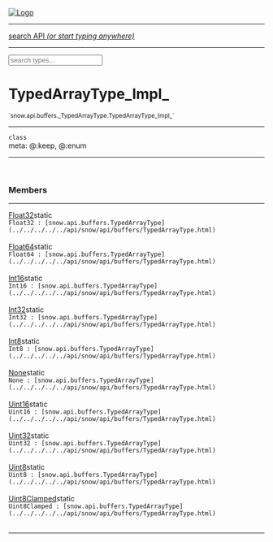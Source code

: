 
[![Logo](../../../../../images/logo.png)](../../../../../api/index.html)

<hr/>
<a href="#" id="search_bar" onclick="return;"><div> search API <em>(or start typing anywhere)</em> </div></a>
<hr/>

<script src="../../../../../js/omnibar.js"> </script>
<link rel="stylesheet" type="text/css" href="../../../../../css/omnibar.css" media="all">

<div id="omnibar"> <a href="#" onclick="return" id="omnibar_close"></a> <input id="omnibar_text" type="text" placeholder="search types..."></input></div>
<script  id="typelist" data-relpath="../../../../../" data-types="snow.App,snow.AppFixedTimestep,snow.Snow,snow._Snow.Core,snow.api.Debug,snow.api.DebugError,snow.api.File,snow.api.FileHandle,snow.api.FileSeek,snow.api.Libs,snow.api.Promise,snow.api.PromiseError,snow.api.PromiseState,snow.api.Promises,snow.api.Timer,snow.api._Debug.LogError,snow.api._File.FileHandle_Impl_,snow.api._File.FileSeek_Impl_,snow.api._Promise.PromiseState_Impl_,snow.api.buffers.ArrayBuffer,snow.api.buffers.ArrayBufferIO,snow.api.buffers.ArrayBufferView,snow.api.buffers.Float32Array,snow.api.buffers.Float64Array,snow.api.buffers.Int16Array,snow.api.buffers.Int32Array,snow.api.buffers.Int8Array,snow.api.buffers.TAError,snow.api.buffers.TypedArrayType,snow.api.buffers.Uint16Array,snow.api.buffers.Uint32Array,snow.api.buffers.Uint8Array,snow.api.buffers.Uint8ClampedArray,snow.api.buffers._ArrayBuffer.ArrayBuffer_Impl_,snow.api.buffers._Float32Array.Float32Array_Impl_,snow.api.buffers._Float64Array.Float64Array_Impl_,snow.api.buffers._Int16Array.Int16Array_Impl_,snow.api.buffers._Int32Array.Int32Array_Impl_,snow.api.buffers._Int8Array.Int8Array_Impl_,snow.api.buffers._TypedArrayType.TypedArrayType_Impl_,snow.api.buffers._Uint16Array.Uint16Array_Impl_,snow.api.buffers._Uint32Array.Uint32Array_Impl_,snow.api.buffers._Uint8Array.Uint8Array_Impl_,snow.api.buffers._Uint8ClampedArray.Uint8ClampedArray_Impl_,snow.core.native.Core,snow.core.native._Core.StaticSnow,snow.core.native.assets.Assets,snow.core.native.assets._Assets.NativeAudioDataBlob,snow.core.native.assets._Assets.NativeAudioDataInfo,snow.core.native.assets._Assets.NativeAudioInfo,snow.core.native.audio.Audio,snow.core.native.audio.Sound,snow.core.native.input.Input,snow.core.native.io.IO,snow.core.native.window.Windowing,snow.modules.interfaces.Assets,snow.modules.interfaces.Audio,snow.modules.interfaces.IO,snow.modules.interfaces.Input,snow.modules.interfaces.Windowing,snow.modules.openal.AL,snow.modules.openal.ALC,snow.modules.openal.ALHelper,snow.modules.openal.Audio,snow.modules.openal.Context,snow.modules.openal.Device,snow.modules.openal.Sound,snow.modules.openal._AL.Context_Impl_,snow.modules.openal._AL.Device_Impl_,snow.modules.openal.sound.ALSound,snow.modules.openal.sound.ALStream,snow.modules.openal.sound.Sound,snow.modules.opengl.GL,snow.modules.opengl.GLActiveInfo,snow.modules.opengl.GLBuffer,snow.modules.opengl.GLContextAttributes,snow.modules.opengl.GLFramebuffer,snow.modules.opengl.GLProgram,snow.modules.opengl.GLRenderbuffer,snow.modules.opengl.GLShader,snow.modules.opengl.GLTexture,snow.modules.opengl.GLUniformLocation,snow.modules.opengl.native.GL,snow.modules.opengl.native.GLActiveInfo,snow.modules.opengl.native.GLBO,snow.modules.opengl.native.GLBuffer,snow.modules.opengl.native.GLContextAttributes,snow.modules.opengl.native.GLFBO,snow.modules.opengl.native.GLFramebuffer,snow.modules.opengl.native.GLObject,snow.modules.opengl.native.GLPO,snow.modules.opengl.native.GLProgram,snow.modules.opengl.native.GLRBO,snow.modules.opengl.native.GLRenderbuffer,snow.modules.opengl.native.GLSO,snow.modules.opengl.native.GLShader,snow.modules.opengl.native.GLShaderPrecisionFormat,snow.modules.opengl.native.GLTO,snow.modules.opengl.native.GLTexture,snow.modules.opengl.native.GLUniformLocation,snow.modules.opengl.native.GL_FFI,snow.modules.opengl.native._GL.GLBuffer_Impl_,snow.modules.opengl.native._GL.GLFramebuffer_Impl_,snow.modules.opengl.native._GL.GLProgram_Impl_,snow.modules.opengl.native._GL.GLRenderbuffer_Impl_,snow.modules.opengl.native._GL.GLShader_Impl_,snow.modules.opengl.native._GL.GLTexture_Impl_,snow.modules.opengl.native._GL.GLUniformLocation_Impl_,snow.modules.sdl.ControllerEventType,snow.modules.sdl.Input,snow.modules.sdl.KeyEventType,snow.modules.sdl.ModValue,snow.modules.sdl.MouseEventType,snow.modules.sdl.TouchEventType,snow.modules.sdl.Windowing,snow.modules.sdl._Input.ControllerEventType_Impl_,snow.modules.sdl._Input.KeyEventType_Impl_,snow.modules.sdl._Input.ModValue_Impl_,snow.modules.sdl._Input.MouseEventType_Impl_,snow.modules.sdl._Input.TouchEventType_Impl_,snow.system.assets.Asset,snow.system.assets.AssetBytes,snow.system.assets.AssetImage,snow.system.assets.AssetJSON,snow.system.assets.AssetText,snow.system.assets.Assets,snow.system.assets._Assets.AssetsModule,snow.system.audio.Audio,snow.system.audio.AudioModule,snow.system.audio.Sound,snow.system.input.Input,snow.system.input.Keycodes,snow.system.input.MapIntBool,snow.system.input.MapIntFloat,snow.system.input.Scancodes,snow.system.input._Input.InputModule,snow.system.io.IO,snow.system.io._IO.IOModule,snow.system.module.Assets,snow.system.module.Audio,snow.system.module.IO,snow.system.module.Input,snow.system.module.Sound,snow.system.module.Windowing,snow.system.window.Window,snow.system.window.Windowing,snow.system.window._Windowing.WindowHandleMap,snow.system.window._Windowing.WindowingModule,snow.types.AppConfig,snow.types.AppConfigNative,snow.types.AppConfigWeb,snow.types.Asset,snow.types.AssetBytes,snow.types.AssetImage,snow.types.AssetJSON,snow.types.AssetText,snow.types.AssetType,snow.types.AudioDataBlob,snow.types.AudioDataInfo,snow.types.AudioFormatType,snow.types.AudioHandle,snow.types.AudioInfo,snow.types.DisplayMode,snow.types.Error,snow.types.FileEvent,snow.types.FileEventType,snow.types.FileFilter,snow.types.GamepadDeviceEventType,snow.types.IODataOptions,snow.types.ImageInfo,snow.types.InputEvent,snow.types.InputEventType,snow.types.Key,snow.types.ModState,snow.types.OpenGLProfile,snow.types.RenderConfig,snow.types.RenderConfigOpenGL,snow.types.Scan,snow.types.SnowConfig,snow.types.SystemEvent,snow.types.SystemEventType,snow.types.TextEventType,snow.types.WindowConfig,snow.types.WindowEvent,snow.types.WindowEventType,snow.types.WindowHandle,snow.types.WindowingConfig,snow.types._Types.AssetType_Impl_,snow.types._Types.AudioFormatType_Impl_,snow.types._Types.FileEventType_Impl_,snow.types._Types.GamepadDeviceEventType_Impl_,snow.types._Types.InputEventType_Impl_,snow.types._Types.OpenGLProfile_Impl_,snow.types._Types.SystemEventType_Impl_,snow.types._Types.TextEventType_Impl_,snow.types._Types.WindowEventType_Impl_"></script>


<h1>TypedArrayType_Impl_</h1>
<small>`snow.api.buffers._TypedArrayType.TypedArrayType_Impl_`</small>



<hr/>

`class`<br/><span class="meta">
meta: @:keep, @:enum</span>

<hr/>


&nbsp;
&nbsp;




<h3>Members</h3> <hr/><span class="member apipage">
                <a name="Float32"><a class="lift" href="#Float32">Float32</a></a><span class="inline-block static">static</span><div class="clear"></div>
                <code class="signature apipage">Float32 : [snow.api.buffers.TypedArrayType](../../../../../api/snow/api/buffers/TypedArrayType.html)</code><br/></span>
            <span class="small_desc_flat"></span><br/><span class="member apipage">
                <a name="Float64"><a class="lift" href="#Float64">Float64</a></a><span class="inline-block static">static</span><div class="clear"></div>
                <code class="signature apipage">Float64 : [snow.api.buffers.TypedArrayType](../../../../../api/snow/api/buffers/TypedArrayType.html)</code><br/></span>
            <span class="small_desc_flat"></span><br/><span class="member apipage">
                <a name="Int16"><a class="lift" href="#Int16">Int16</a></a><span class="inline-block static">static</span><div class="clear"></div>
                <code class="signature apipage">Int16 : [snow.api.buffers.TypedArrayType](../../../../../api/snow/api/buffers/TypedArrayType.html)</code><br/></span>
            <span class="small_desc_flat"></span><br/><span class="member apipage">
                <a name="Int32"><a class="lift" href="#Int32">Int32</a></a><span class="inline-block static">static</span><div class="clear"></div>
                <code class="signature apipage">Int32 : [snow.api.buffers.TypedArrayType](../../../../../api/snow/api/buffers/TypedArrayType.html)</code><br/></span>
            <span class="small_desc_flat"></span><br/><span class="member apipage">
                <a name="Int8"><a class="lift" href="#Int8">Int8</a></a><span class="inline-block static">static</span><div class="clear"></div>
                <code class="signature apipage">Int8 : [snow.api.buffers.TypedArrayType](../../../../../api/snow/api/buffers/TypedArrayType.html)</code><br/></span>
            <span class="small_desc_flat"></span><br/><span class="member apipage">
                <a name="None"><a class="lift" href="#None">None</a></a><span class="inline-block static">static</span><div class="clear"></div>
                <code class="signature apipage">None : [snow.api.buffers.TypedArrayType](../../../../../api/snow/api/buffers/TypedArrayType.html)</code><br/></span>
            <span class="small_desc_flat"></span><br/><span class="member apipage">
                <a name="Uint16"><a class="lift" href="#Uint16">Uint16</a></a><span class="inline-block static">static</span><div class="clear"></div>
                <code class="signature apipage">Uint16 : [snow.api.buffers.TypedArrayType](../../../../../api/snow/api/buffers/TypedArrayType.html)</code><br/></span>
            <span class="small_desc_flat"></span><br/><span class="member apipage">
                <a name="Uint32"><a class="lift" href="#Uint32">Uint32</a></a><span class="inline-block static">static</span><div class="clear"></div>
                <code class="signature apipage">Uint32 : [snow.api.buffers.TypedArrayType](../../../../../api/snow/api/buffers/TypedArrayType.html)</code><br/></span>
            <span class="small_desc_flat"></span><br/><span class="member apipage">
                <a name="Uint8"><a class="lift" href="#Uint8">Uint8</a></a><span class="inline-block static">static</span><div class="clear"></div>
                <code class="signature apipage">Uint8 : [snow.api.buffers.TypedArrayType](../../../../../api/snow/api/buffers/TypedArrayType.html)</code><br/></span>
            <span class="small_desc_flat"></span><br/><span class="member apipage">
                <a name="Uint8Clamped"><a class="lift" href="#Uint8Clamped">Uint8Clamped</a></a><span class="inline-block static">static</span><div class="clear"></div>
                <code class="signature apipage">Uint8Clamped : [snow.api.buffers.TypedArrayType](../../../../../api/snow/api/buffers/TypedArrayType.html)</code><br/></span>
            <span class="small_desc_flat"></span><br/>



<hr/>

&nbsp;
&nbsp;
&nbsp;
&nbsp;